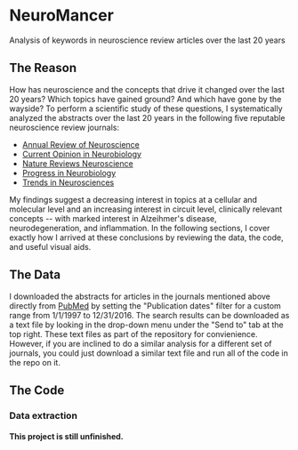 # NeuroMancer
Analysis of keywords in neuroscience review articles over the last 20 years

## The Reason
How has neuroscience and the concepts that drive it changed over the last 20 years? Which topics have gained ground? And which have gone by the wayside? To perform a scientific study of these questions, I systematically analyzed the abstracts over the last 20 years in the following five reputable neuroscience review journals:

* [Annual Review of Neuroscience](http://www.annualreviews.org/journal/neuro)
* [Current Opinion in Neurobiology](http://www.sciencedirect.com/science/journal/09594388)
* [Nature Reviews Neuroscience](http://www.nature.com/nrn/index.html)
* [Progress in Neurobiology](https://www.journals.elsevier.com/progress-in-neurobiology/)
* [Trends in Neurosciences](http://www.cell.com/trends/neurosciences/home)

My findings suggest a decreasing interest in topics at a cellular and molecular level and an increasing interest in circuit level, clinically relevant concepts -- with marked interest in Alzeihmer's disease, neurodegeneration, and inflammation. In the following sections, I cover exactly how I arrived at these conclusions by reviewing the data, the code, and useful visual aids. 

## The Data
I downloaded the abstracts for articles in the journals mentioned above directly from [PubMed](https://www.ncbi.nlm.nih.gov/pubmed/) by setting the "Publication dates" filter for a custom range from 1/1/1997 to 12/31/2016. The search results can be downloaded as a text file by looking in the drop-down menu under the "Send to" tab at the top right. These text files as part of the repository for convienience. However, if you are inclined to do a similar analysis for a different set of journals, you could just download a similar text file and run all of the code in the repo on it. 

## The Code

### Data extraction

#### This project is still unfinished. 

